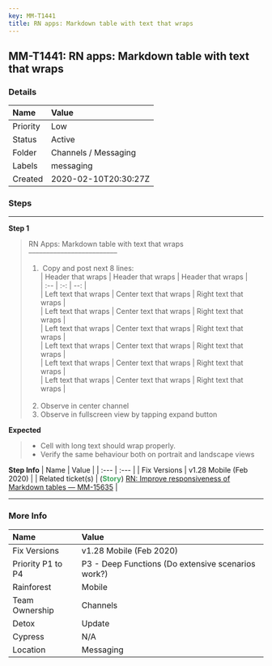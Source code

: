 ```yaml
---
key: MM-T1441
title: RN apps: Markdown table with text that wraps
---
```


## MM-T1441: RN apps: Markdown table with text that wraps

### Details

| Name     | Value                |
| :------- | :------------------- |
| Priority | Low                  |
| Status   | Active               |
| Folder   | Channels / Messaging |
| Labels   | messaging            |
| Created  | 2020-02-10T20:30:27Z |

### Steps

<hr/>

**Step 1**

> <article>RN Apps: Markdown table with text that wraps<br>–––––––––––––––––––––––––<ol><li>&nbsp;Copy and post next 8 lines:<br>| Header that wraps | Header that wraps | Header that wraps |<br>| :-- | :-: | --: |<br>| Left text that wraps | Center text that wraps | Right text that wraps |<br>| Left text that wraps | Center text that wraps | Right text that wraps |<br>| Left text that wraps | Center text that wraps | Right text that wraps |<br>| Left text that wraps | Center text that wraps | Right text that wraps |<br>| Left text that wraps | Center text that wraps | Right text that wraps |<br>| Left text that wraps | Center text that wraps | Right text that wraps |<br><br></li><li>Observe in center channel</li><li>Observe in fullscreen view by tapping expand button</li></ol></article>

**Expected**

> <article><ul><li>Cell with long text should wrap properly.</li><li>Verify the same behaviour both on portrait and landscape views</li></ul></article>

**Step Info**
| Name | Value |
| :--- | :--- |
| Fix Versions | v1.28 Mobile (Feb 2020) |
| Related ticket(s) | (<strong><span style="color: rgb(65, 168, 95);">Story</span></strong>) <a href="https://mattermost.atlassian.net/browse/MM-15635" rel="noopener noreferrer" target="_blank">RN: Improve responsiveness of Markdown tables — MM-15635</a> |

<hr/>

### More Info

| Name              | Value                                              |
| :---------------- | :------------------------------------------------- |
| Fix Versions      | v1.28 Mobile (Feb 2020)                            |
| Priority P1 to P4 | P3 - Deep Functions (Do extensive scenarios work?) |
| Rainforest        | Mobile                                             |
| Team Ownership    | Channels                                           |
| Detox             | Update                                             |
| Cypress           | N/A                                                |
| Location          | Messaging                                          |
